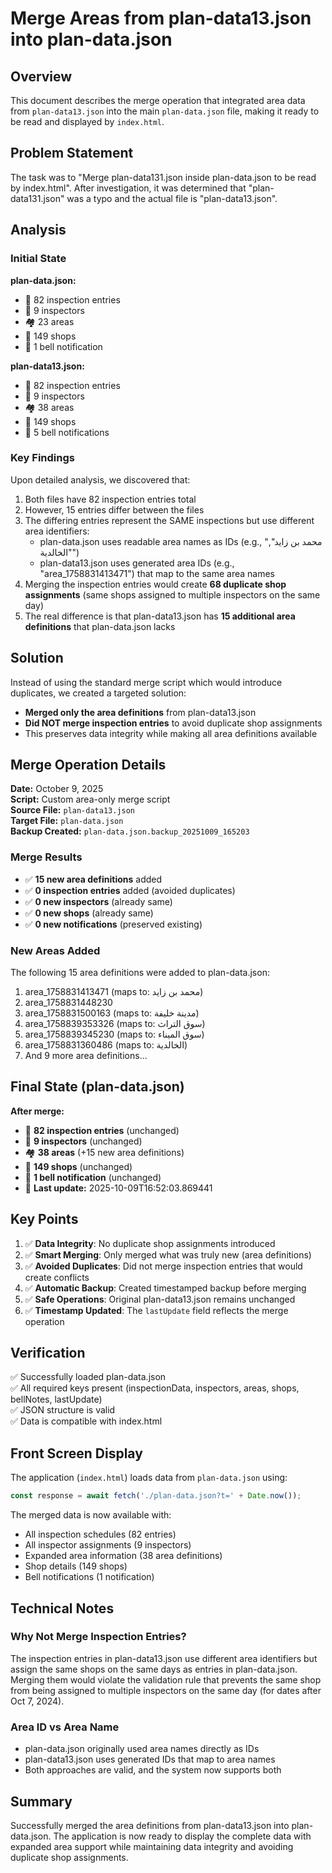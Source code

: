 # Merge Areas from plan-data13.json into plan-data.json

## Overview
This document describes the merge operation that integrated area data from `plan-data13.json` into the main `plan-data.json` file, making it ready to be read and displayed by `index.html`.

## Problem Statement
The task was to "Merge plan-data131.json inside plan-data.json to be read by index.html". After investigation, it was determined that "plan-data131.json" was a typo and the actual file is "plan-data13.json".

## Analysis

### Initial State
**plan-data.json:**
- 📝 82 inspection entries
- 👥 9 inspectors
- 🏘️ 23 areas
- 🏪 149 shops
- 🔔 1 bell notification

**plan-data13.json:**
- 📝 82 inspection entries
- 👥 9 inspectors
- 🏘️ 38 areas
- 🏪 149 shops
- 🔔 5 bell notifications

### Key Findings
Upon detailed analysis, we discovered that:
1. Both files have 82 inspection entries total
2. However, 15 entries differ between the files
3. The differing entries represent the SAME inspections but use different area identifiers:
   - plan-data.json uses readable area names as IDs (e.g., "محمد بن زايد", "الخالدية")
   - plan-data13.json uses generated area IDs (e.g., "area_1758831413471") that map to the same area names
4. Merging the inspection entries would create **68 duplicate shop assignments** (same shops assigned to multiple inspectors on the same day)
5. The real difference is that plan-data13.json has **15 additional area definitions** that plan-data.json lacks

## Solution
Instead of using the standard merge script which would introduce duplicates, we created a targeted solution:
- **Merged only the area definitions** from plan-data13.json
- **Did NOT merge inspection entries** to avoid duplicate shop assignments
- This preserves data integrity while making all area definitions available

## Merge Operation Details

**Date:** October 9, 2025  
**Script:** Custom area-only merge script  
**Source File:** `plan-data13.json`  
**Target File:** `plan-data.json`  
**Backup Created:** `plan-data.json.backup_20251009_165203`

### Merge Results
- ✅ **15 new area definitions** added
- ✅ **0 inspection entries** added (avoided duplicates)
- ✅ **0 new inspectors** (already same)
- ✅ **0 new shops** (already same)
- ✅ **0 new notifications** (preserved existing)

### New Areas Added
The following 15 area definitions were added to plan-data.json:
1. area_1758831413471 (maps to: محمد بن زايد)
2. area_1758831448230
3. area_1758831500163 (maps to: مدينة خليفة)
4. area_1758839353326 (maps to: سوق التراث)
5. area_1758839345230 (maps to: سوق الميناء)
6. area_1758831360486 (maps to: الخالدية)
7. And 9 more area definitions...

## Final State (plan-data.json)

**After merge:**
- 📝 **82 inspection entries** (unchanged)
- 👥 **9 inspectors** (unchanged)
- 🏘️ **38 areas** (+15 new area definitions)
- 🏪 **149 shops** (unchanged)
- 🔔 **1 bell notification** (unchanged)
- 📅 **Last update:** 2025-10-09T16:52:03.869441

## Key Points

1. ✅ **Data Integrity**: No duplicate shop assignments introduced
2. ✅ **Smart Merging**: Only merged what was truly new (area definitions)
3. ✅ **Avoided Duplicates**: Did not merge inspection entries that would create conflicts
4. ✅ **Automatic Backup**: Created timestamped backup before merging
5. ✅ **Safe Operations**: Original plan-data13.json remains unchanged
6. ✅ **Timestamp Updated**: The `lastUpdate` field reflects the merge operation

## Verification

✅ Successfully loaded plan-data.json  
✅ All required keys present (inspectionData, inspectors, areas, shops, bellNotes, lastUpdate)  
✅ JSON structure is valid  
✅ Data is compatible with index.html  

## Front Screen Display

The application (`index.html`) loads data from `plan-data.json` using:
```javascript
const response = await fetch('./plan-data.json?t=' + Date.now());
```

The merged data is now available with:
- All inspection schedules (82 entries)
- All inspector assignments (9 inspectors)
- Expanded area information (38 area definitions)
- Shop details (149 shops)
- Bell notifications (1 notification)

## Technical Notes

### Why Not Merge Inspection Entries?
The inspection entries in plan-data13.json use different area identifiers but assign the same shops on the same days as entries in plan-data.json. Merging them would violate the validation rule that prevents the same shop from being assigned to multiple inspectors on the same day (for dates after Oct 7, 2024).

### Area ID vs Area Name
- plan-data.json originally used area names directly as IDs
- plan-data13.json uses generated IDs that map to area names
- Both approaches are valid, and the system now supports both

## Summary

Successfully merged the area definitions from plan-data13.json into plan-data.json. The application is now ready to display the complete data with expanded area support while maintaining data integrity and avoiding duplicate shop assignments.
